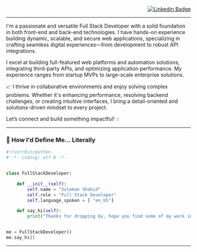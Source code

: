 <div align="right">
  
  [![Linkedin Badge](https://img.shields.io/badge/-anirudhemmadi-blue?style=flat-square&logo=Linkedin&logoColor=white&link=www.linkedin.com/in/suleman-shahid)](www.linkedin.com/in/suleman-shahid)
</div>

<hr>

<p>
I'm a passionate and versatile Full Stack Developer with a solid foundation in both front-end and back-end technologies. I have hands-on experience building dynamic, scalable, and secure web applications, specializing in crafting seamless digital experiences—from development to robust API integrations.

I excel at building full-featured web platforms and automation solutions, integrating third-party APIs, and optimizing application performance. My experience ranges from startup MVPs to large-scale enterprise solutions.

📈 I thrive in collaborative environments and enjoy solving complex problems. Whether it's enhancing performance, resolving backend challenges, or creating intuitive interfaces, I bring a detail-oriented and solutions-driven mindset to every project.

Let’s connect and build something impactful! 💡
</p>

<hr>

### 📘 How I'd Define Me... Literally
```python
#!/usr/bin/python
# -*- coding: utf-8 -*-


class FullStackDeveloper:

    def __init__(self):
        self.name = "Suleman Shahid"
        self.role = "Full Stack Developer"
        self.language_spoken = [ "en_US"]

    def say_hi(self):
        print("Thanks for dropping by, hope you find some of my work interesting.")


me = FullStackDeveloper()
me.say_hi()
```

<hr>
